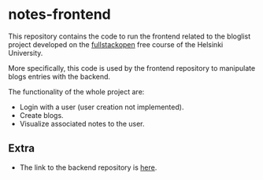 # notes-frontend
This repository contains the code to run the frontend related to the bloglist project developed on the [fullstackopen](https://fullstackopen.com/en/) free course of the Helsinki University.

More specifically, this code is used by the frontend repository to manipulate blogs entries with the backend.

The functionality of the whole project are:
* Login with a user (user creation not implemented).
* Create blogs.
* Visualize associated notes to the user.
## Extra
* The link to the backend repository is [here](https://github.com/AlejandroGorgues/bloglist-backend).
